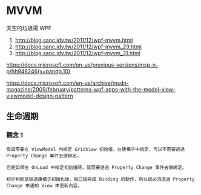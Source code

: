 # MVVM

天空的垃圾場 WPF

1. http://blog.sanc.idv.tw/2011/12/wpf-mvvm.html
1. http://blog.sanc.idv.tw/2011/12/wpf-mvvm_29.html
1. http://blog.sanc.idv.tw/2011/12/wpf-mvvm_31.html


https://docs.microsoft.com/en-us/previous-versions/msp-n-p/hh848246(v=pandp.10)

https://docs.microsoft.com/en-us/archive/msdn-magazine/2009/february/patterns-wpf-apps-with-the-model-view-viewmodel-design-pattern

## 生命週期

### 觀念 1

    假設需要在 ViewModel 內給定 GridView 初始值，在建構子中給定，可以不需要透過 Property Change 事件去做綁定。

    但是如果在 OnLoad 中給定初始值時，就需要透過 Property Change 事件去做綁定。

    初步判斷是經過建構子初始化後，就已經完成 Binding 的動作，所以就必須透過 Property Change 來通知 View 來更新內容。
